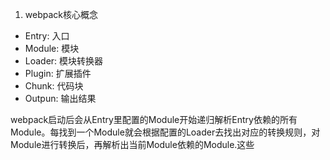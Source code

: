 1. webpack核心概念
- Entry: 入口
- Module: 模块
- Loader: 模块转换器
- Plugin: 扩展插件
- Chunk: 代码块
- Outpun: 输出结果

webpack启动后会从Entry里配置的Module开始递归解析Entry依赖的所有Module。每找到一个Module就会根据配置的Loader去找出对应的转换规则，对Module进行转换后，再解析出当前Module依赖的Module.这些